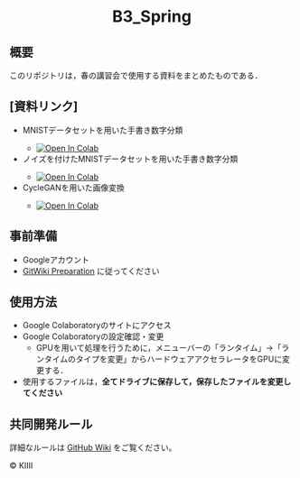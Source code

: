 <h1 align="center">
  B3_Spring
</h1>

 <h2>概要</h2>
 このリポジトリは，春の講習会で使用する資料をまとめたものである．

<h2>[資料リンク]</h2>
<ul>
  <li>MNISTデータセットを用いた手書き数字分類</li>
  <ul>
    <li>
      <a href="https://colab.research.google.com/github/KIIIIT00/B3_Spring/blob/main/MNIST_ML.ipynb">
        <img src="https://colab.research.google.com/assets/colab-badge.svg" alt="Open In Colab">
      </a>
    </li>
  </ul>
  <li>ノイズを付けたMNISTデータセットを用いた手書き数字分類</li>
  <ul>
    <li>
      <a href="https://colab.research.google.com/github/KIIIIT00/B3_Spring/blob/main/MNIST_Noise.ipynb">
        <img src="https://colab.research.google.com/assets/colab-badge.svg" alt="Open In Colab">
      </a>
    </li>
  </ul>
  <li>CycleGANを用いた画像変換</li>
  <ul>
    <li>
      <a href="https://colab.research.google.com/github/KIIIIT00/B3_Spring/blob/main/CycleGAN.ipynb">
        <img src="https://colab.research.google.com/assets/colab-badge.svg" alt="Open In Colab">
      </a>
    </li>
  </ul>
</ul>

## 事前準備
- Googleアカウント
- [GitWiki Preparation](https://github.com/KIIIIT00/B3_Spring/wiki/Preparation) に従ってください


## 使用方法
- Google Colaboratoryのサイトにアクセス
- Google Colaboratoryの設定確認・変更
  - GPUを用いて処理を行うために，メニューバーの「ランタイム」→「ランタイムのタイプを変更」からハードウェアアクセラレータをGPUに変更する．
- 使用するファイルは，**全てドライブに保存して，保存したファイルを変更してください**
## 共同開発ルール
詳細なルールは [GitHub Wiki](https://github.com/KIIIIT00/B3_Spring/wiki) をご覧ください。

&copy; KIIII
